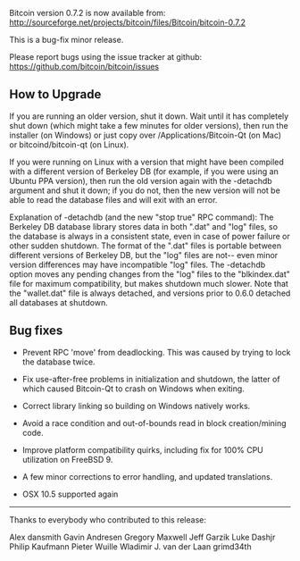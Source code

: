 Bitcoin version 0.7.2 is now available from:
http://sourceforge.net/projects/bitcoin/files/Bitcoin/bitcoin-0.7.2

This is a bug-fix minor release.

Please report bugs using the issue tracker at github:
https://github.com/bitcoin/bitcoin/issues

## How to Upgrade

If you are running an older version, shut it down. Wait
until it has completely shut down (which might take a few minutes for older
versions), then run the installer (on Windows) or just copy over
/Applications/Bitcoin-Qt (on Mac) or bitcoind/bitcoin-qt (on Linux).

If you were running on Linux with a version that might have been compiled
with a different version of Berkeley DB (for example, if you were using an
Ubuntu PPA version), then run the old version again with the -detachdb
argument and shut it down; if you do not, then the new version will not
be able to read the database files and will exit with an error.

Explanation of -detachdb (and the new "stop true" RPC command):
The Berkeley DB database library stores data in both ".dat" and
"log" files, so the database is always in a consistent state,
even in case of power failure or other sudden shutdown. The
format of the ".dat" files is portable between different
versions of Berkeley DB, but the "log" files are not-- even minor
version differences may have incompatible "log" files. The
-detachdb option moves any pending changes from the "log" files
to the "blkindex.dat" file for maximum compatibility, but makes
shutdown much slower. Note that the "wallet.dat" file is always
detached, and versions prior to 0.6.0 detached all databases
at shutdown.

## Bug fixes

- Prevent RPC 'move' from deadlocking. This was caused by trying to lock the
  database twice.

- Fix use-after-free problems in initialization and shutdown, the latter of
  which caused Bitcoin-Qt to crash on Windows when exiting.

- Correct library linking so building on Windows natively works.

- Avoid a race condition and out-of-bounds read in block creation/mining code.

- Improve platform compatibility quirks, including fix for 100% CPU utilization
  on FreeBSD 9.

- A few minor corrections to error handling, and updated translations.

- OSX 10.5 supported again

---

Thanks to everybody who contributed to this release:

Alex
dansmith
Gavin Andresen
Gregory Maxwell
Jeff Garzik
Luke Dashjr
Philip Kaufmann
Pieter Wuille
Wladimir J. van der Laan
grimd34th
